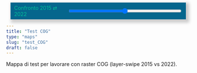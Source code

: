 ```yaml
---
title: "Test COG"
type: "maps"
slug: "test_COG"
draft: false
---
```


<!-- UI specifica per questa mappa: slider layer-swipe -->
<div id="cog-swipe-wrapper">
  <label for="cog-swipe">Confronto 2015 ⇄ 2022</label>
  <input id="cog-swipe" type="range" min="0" max="100" value="50" />
</div>

<style>
  /* Posizionamento overlay dello slider (solo per questa pagina) */
  #cog-swipe-wrapper{
    position:absolute;
    z-index: 9999 !important;
    top:0.5em;
    left:50%;
    transform:translateX(-50%);
    background: rgba(5,102,141,1);
    color: rgba(2,195,154,1);
    padding: 6px 10px;
    box-shadow: 5px 5px 8px 4px rgba(0,0,0,0.2);
    border-radius: 0;
    display:flex;
    align-items:center;
    gap:.5em;
    font-size:14px;
  }
  #cog-swipe{
    width: 36vw;
  }
</style>

Mappa di test per lavorare con raster COG (layer-swipe 2015 vs 2022).
